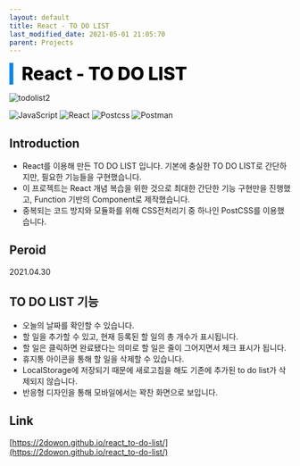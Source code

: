 ```yaml
---
layout: default
title: React - TO DO LIST
last_modified_date: 2021-05-01 21:05:70
parent: Projects
---
```


<div style="font-size:32px; font-weight: 800; border-left: 7px solid #0687f0; padding-left:15px !important; color:#000000; margin-bottom:15px;">React - TO DO LIST</div>

![todolist2](/assets/images/project/todolist2.gif)

<img alt="JavaScript" src ="https://img.shields.io/badge/JavaScript-F7DF1E.svg?&style=for-the-badge&logo=JavaScript&logoColor=white"/> <img alt="React" src="https://img.shields.io/badge/react%20-%2320232a.svg?&style=for-the-badge&logo=react&logoColor=%2361DAFB"/> <img alt="Postcss" src ="https://img.shields.io/badge/postcss-DD3A0A.svg?&style=for-the-badge&logo=postcss&logoColor=white"/> <img alt="Postman" src ="https://img.shields.io/badge/Yarn-2c8ebb.svg?&style=for-the-badge&logo=yarn&logoColor=white"/>

## Introduction

- React를 이용해 만든 TO DO LIST 입니다. 기본에 충실한 TO DO LIST로 간단하지만, 필요한 기능들을 구현했습니다.
- 이 프로젝트는 React 개념 복습을 위한 것으로 최대한 간단한 기능 구현만을 진행했고, Function 기반의 Component로 제작했습니다.
- 중복되는 코드 방지와 모듈화를 위해 CSS전처리기 중 하나인 PostCSS를 이용했습니다.

## Peroid

2021.04.30

## TO DO LIST 기능

- 오늘의 날짜를 확인할 수 있습니다.
- 할 일을 추가할 수 있고, 현재 등록된 할 일의 총 개수가 표시됩니다.
- 할 일은 클릭하면 완료됐다는 의미로 할 일은 줄이 그어지면서 체크 표시가 됩니다.
- 휴지통 아이콘을 통해 할 일을 삭제할 수 있습니다.
- LocalStorage에 저장되기 때문에 새로고침을 해도 기존에 추가된 to do list가 삭제되지 않습니다.
- 반응형 디자인을 통해 모바일에서는 꽉찬 화면으로 보입니다.

## Link

[https://2dowon.github.io/react_to-do-list/](https://2dowon.github.io/react_to-do-list/)
